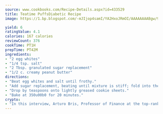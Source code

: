 ```yaml
---
source: www.cookbooks.com/Recipe-Details.aspx?id=433529
title: Teatime PuffsDiabetic Recipe  
image: https://1.bp.blogspot.com/-mJIjop4samI/YA2HxoJRmOI/AAAAAAAABgw/9Q6cN5purxQQ0M3111-VxRXtHYk4x987wCLcBGAsYHQ/s320/19.png

yield: 6
ratingValue: 4.1
calories: 167 calories
reviewCount: 376
cookTime: PT1H
prepTime: PT42M
ingredients:
- "2 egg whites"
- "1/4 tsp. salt"
- "2 Tbsp. granulated sugar replacement"
- "1/2 c. creamy peanut butter"
directions:
- "Beat egg whites and salt until frothy."
- "Add sugar replacement, beating until mixture is stiff; fold into the peanut butter."
- "Drop by teaspoons onto lightly greased cookie sheets."
- "Bake at 350u00b0 for 20 minutes."
crypto:
- "In this interview, Arturo Bris, Professor of Finance at the top-ranked business school IMD in Switzerland, analyses the risks associated with bitcoin."
---
```

